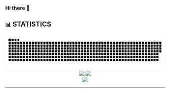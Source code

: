 ### Hi there 👋

<!--
**IliHanSoLow/IliHanSoLow** is a ✨ _special_ ✨ repository because its `README.md` (this file) appears on your GitHub profile.

Here are some ideas to get you started:

- 🔭 I’m currently working on ...
- 🌱 I’m currently learning ...
- 👯 I’m looking to collaborate on ...
- 🤔 I’m looking for help with ...
- 💬 Ask me about ...
- 📫 How to reach me: ...
- 😄 Pronouns: ...
- ⚡ Fun fact: ...
-->

## `📊` STATISTICS
<div align="center">

![](https://raw.githubusercontent.com/IliHanSoLow/IliHanSoLow/output/github-contribution-grid-snake.svg)
![](https://github-readme-stats-pi-olive-59.vercel.app/api?username=IliHanSoLow&show_icons=true&hide_title=true&icon_color=41B883&ring_color=41B883&text_bold=false&include_all_commits=true)
![](https://github-readme-stats-pi-olive-59.vercel.app/api/top-langs/?username=IliHanSoLow&layout=compact&title_color=41B883) <br>
![](http://github-profile-summary-cards.vercel.app/api/cards/profile-details?username=IliHanSoLow&theme=vue) <br>

</div>

<div align="center">

---
